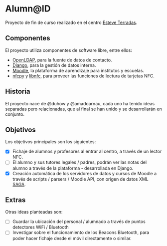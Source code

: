 # Alumn@ID

Proyecto de fin de curso realizado en el centro [Esteve Terradas](http://esteveterradas.cat/).

## Componentes
El proyecto utiliza componentes de software libre, entre ellos:
- [OpenLDAP](https://github.com/openldap/openldap), para la fuente de datos de contacto.
- [Django](https://github.com/django/django), para la gestión de datos interna.
- [Moodle](https://github.com/moodle/moodle), la plataforma de aprendizaje para institutos y escuelas.
- [nfcpy](https://github.com/nfcpy/nfcpy) y [libnfc](https://github.com/nfc-tools/libnfc), para proveer las funciones de lectura de tarjetas NFC.

## Historia
El proyecto nace de @duhow y @amadoarnau, cada uno ha tenido ideas separadas pero relacionadas, que al final se han unido y se desarrollarán en conjunto.

## Objetivos
Los objetivos principales son los siguientes:
- [x] Fichaje de alumnos y profesores al entrar al centro, a través de un lector NFC.
- [ ] El alumno y sus tutores legales / padres, podrán ver las notas del alumno a través de la plataforma - desarrollada en Django.
- [x] Creación automática de los servidores de datos y cursos de Moodle a través de scripts / parsers / Moodle API, con origen de datos XML [SAGA](http://educacio.gencat.cat/portal/page/portal/Educacio/PCentrePrivat/PCPInici/PCPGestioAdministrativa/PCPAccesSAGA).

## Extras
Otras ideas planteadas son:
- [ ] Guardar la ubicación del personal / alumnado a través de puntos detectores WiFi / Bluetooth
- [ ] Investigar sobre el funcionamiento de los Beacons Bluetooth, para poder hacer fichaje desde el móvil directamente o similar.
